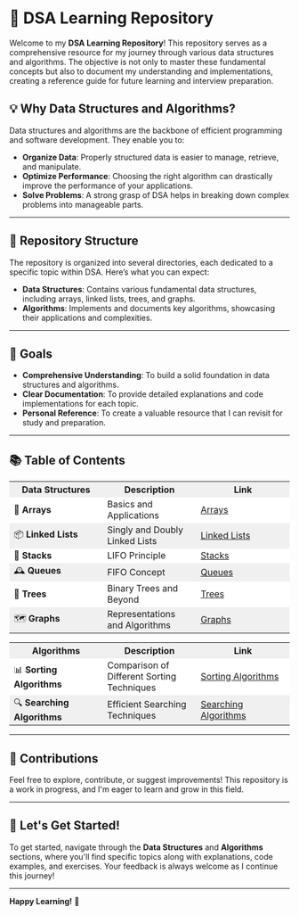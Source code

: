 # 📖 DSA Learning Repository

Welcome to my **DSA Learning Repository**! This repository serves as a comprehensive resource for my journey through various data structures and algorithms. The objective is not only to master these fundamental concepts but also to document my understanding and implementations, creating a reference guide for future learning and interview preparation.

## 💡 Why Data Structures and Algorithms?

Data structures and algorithms are the backbone of efficient programming and software development. They enable you to:

- **Organize Data**: Properly structured data is easier to manage, retrieve, and manipulate.
- **Optimize Performance**: Choosing the right algorithm can drastically improve the performance of your applications.
- **Solve Problems**: A strong grasp of DSA helps in breaking down complex problems into manageable parts.

---

## 📂 Repository Structure

The repository is organized into several directories, each dedicated to a specific topic within DSA. Here’s what you can expect:

- **Data Structures**: Contains various fundamental data structures, including arrays, linked lists, trees, and graphs.
- **Algorithms**: Implements and documents key algorithms, showcasing their applications and complexities.

---

## 🎯 Goals

- **Comprehensive Understanding**: To build a solid foundation in data structures and algorithms.
- **Clear Documentation**: To provide detailed explanations and code implementations for each topic.
- **Personal Reference**: To create a valuable resource that I can revisit for study and preparation.

---

## 📚 Table of Contents

<table style="width: 100%;">
  <tr style="background-color: #f0f0f0;">
    <th style="width: 33%;">Data Structures</th>
    <th style="width: 33%;">Description</th>
    <th style="width: 33%;">Link</th>
  </tr>
  <tr style="background-color: #ffffff;">
    <td>🌟 <strong>Arrays</strong></td>
    <td>Basics and Applications</td>
    <td><a href="data_structures/arrays/README.md">Arrays</a></td>
  </tr>
  <tr style="background-color: #f0f0f0;">
    <td>📦 <strong>Linked Lists</strong></td>
    <td>Singly and Doubly Linked Lists</td>
    <td><a href="data_structures/linked_lists/README.md">Linked Lists</a></td>
  </tr>
  <tr style="background-color: #ffffff;">
    <td>🚀 <strong>Stacks</strong></td>
    <td>LIFO Principle</td>
    <td><a href="data_structures/stacks/README.md">Stacks</a></td>
  </tr>
  <tr style="background-color: #f0f0f0;">
    <td>🕰️ <strong>Queues</strong></td>
    <td>FIFO Concept</td>
    <td><a href="data_structures/queues/README.md">Queues</a></td>
  </tr>
  <tr style="background-color: #ffffff;">
    <td>🌳 <strong>Trees</strong></td>
    <td>Binary Trees and Beyond</td>
    <td><a href="data_structures/trees/README.md">Trees</a></td>
  </tr>
  <tr style="background-color: #f0f0f0;">
    <td>🗺️ <strong>Graphs</strong></td>
    <td>Representations and Algorithms</td>
    <td><a href="data_structures/graphs/README.md">Graphs</a></td>
  </tr>
</table>

<table style="width: 100%;">
  <tr style="background-color: #f0f0f0;">
    <th style="width: 33%;">Algorithms</th>
    <th style="width: 33%;">Description</th>
    <th style="width: 33%;">Link</th>
  </tr>
  <tr style="background-color: #ffffff;">
    <td>📊 <strong>Sorting Algorithms</strong></td>
    <td>Comparison of Different Sorting Techniques</td>
    <td><a href="algorithms/sorting/README.md">Sorting Algorithms</a></td>
  </tr>
  <tr style="background-color: #f0f0f0;">
    <td>🔍 <strong>Searching Algorithms</strong></td>
    <td>Efficient Searching Techniques</td>
    <td><a href="algorithms/searching/README.md">Searching Algorithms</a></td>
  </tr>
</table>

---

## 🤝 Contributions

Feel free to explore, contribute, or suggest improvements! This repository is a work in progress, and I'm eager to learn and grow in this field. 

---

## 🚀 Let's Get Started!

To get started, navigate through the **Data Structures** and **Algorithms** sections, where you'll find specific topics along with explanations, code examples, and exercises. Your feedback is always welcome as I continue this journey!

---

**Happy Learning!** 🎉
